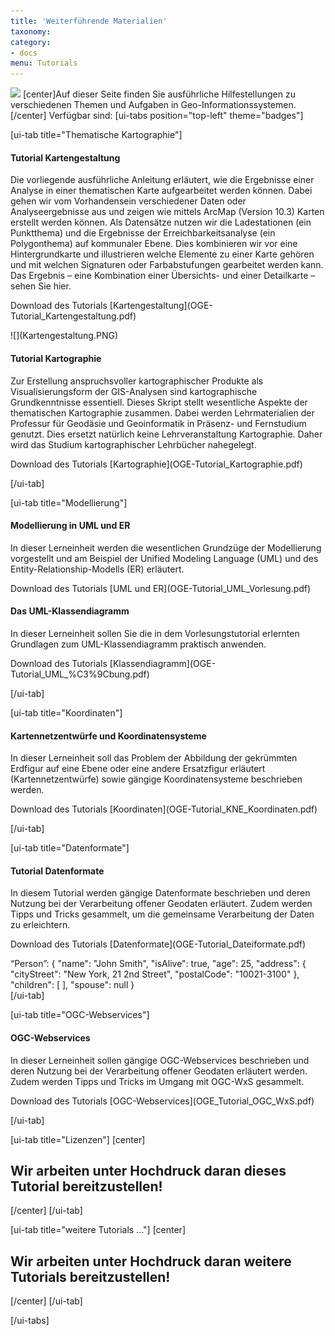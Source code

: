 ```yaml
---
title: 'Weiterführende Materialien'
taxonomy:
category:
- docs
menu: Tutorials
---
```

![](/images/tutorial.png?resize=125)
[center]Auf dieser Seite finden Sie ausführliche Hilfestellungen zu verschiedenen Themen und Aufgaben in
Geo-Informationssystemen.[/center]
Verfügbar sind:
[ui-tabs position="top-left" theme="badges"]

[ui-tab title="Thematische Kartographie"]
<div class="row align-items-center">
    <div class="col-sm-9">
        <h4>Tutorial Kartengestaltung</h4>
        <p class="text-justify">Die vorliegende ausführliche Anleitung erläutert, wie die Ergebnisse einer Analyse in
            einer thematischen Karte aufgearbeitet
            werden können. Dabei gehen wir vom Vorhandensein verschiedener Daten oder Analyseergebnisse aus und zeigen
            wie
            mittels ArcMap (Version 10.3) Karten erstellt werden können. Als Datensätze nutzen wir die Ladestationen
            (ein
            Punktthema) und die Ergebnisse der Erreichbarkeitsanalyse (ein Polygonthema) auf kommunaler Ebene. Dies
            kombinieren
            wir vor eine Hintergrundkarte und illustrieren welche Elemente zu einer Karte gehören und mit welchen
            Signaturen
            oder Farbabstufungen gearbeitet werden kann. Das Ergebnis – eine Kombination einer Übersichts- und einer
            Detailkarte
            – sehen Sie hier. </p>
        <p markdown="1">Download des Tutorials [Kartengestaltung](OGE-Tutorial_Kartengestaltung.pdf)</p>
    </div>
    <div class="col-sm-3" markdown="1">![](Kartengestaltung.PNG)</div>
</div>
<div class="row align-items-center">
    <div class="col-sm-9">
        <h4>Tutorial Kartographie</h4>
        <p class="text-justify">Zur Erstellung anspruchsvoller kartographischer Produkte als Visualisierungsform der
            GIS-Analysen sind kartographische Grundkenntnisse essentiell. Dieses Skript stellt wesentliche Aspekte der
            thematischen Kartographie zusammen. Dabei werden Lehrmaterialien der Professur für Geodäsie und
            Geoinformatik in Präsenz- und Fernstudium genutzt.
            Dies ersetzt natürlich keine Lehrveranstaltung Kartographie. Daher wird das Studium kartographischer
            Lehrbücher nahegelegt.</p>
        <p markdown="1">Download des Tutorials [Kartographie](OGE-Tutorial_Kartographie.pdf)</p>
    </div>
    <div class="col-sm-3" markdown="1"></div>
</div>
[/ui-tab]

[ui-tab title="Modellierung"]
<div class="row align-items-center">
    <div class="col-sm-9">
        <h4>Modellierung in UML und ER</h4>
        <p class="text-justify">In dieser Lerneinheit werden die wesentlichen Grundzüge der Modellierung vorgestellt
            und am Beispiel der Unified Modeling Language (UML) und des Entity-Relationship-Modells (ER) erläutert.</p>
        <p markdown="1">Download des Tutorials [UML und ER](OGE-Tutorial_UML_Vorlesung.pdf)</p>
    </div>
    <div class="col-sm-3" markdown="1"></div>
</div>
<div class="row align-items-center">
    <div class="col-sm-9">
        <h4>Das UML-Klassendiagramm</h4>
        <p class="text-justify">In dieser Lerneinheit sollen Sie die in dem Vorlesungstutorial erlernten Grundlagen zum
            UML-Klassendiagramm praktisch anwenden.</p>
        <p markdown="1">Download des Tutorials [Klassendiagramm](OGE-Tutorial_UML_%C3%9Cbung.pdf)</p>
    </div>
    <div class="col-sm-3" markdown="1"></div>
</div>
[/ui-tab]

[ui-tab title="Koordinaten"]
<div class="row align-items-center">
    <div class="col-sm-9">
        <h4>Kartennetzentwürfe und Koordinatensysteme</h4>
        <p class="text-justify">In dieser Lerneinheit soll das Problem der Abbildung der gekrümmten Erdfigur auf eine
            Ebene oder eine andere Ersatzfigur erläutert (Kartennetzentwürfe) sowie gängige Koordinatensysteme
            beschrieben werden.</p>
        <p markdown="1">Download des Tutorials [Koordinaten](OGE-Tutorial_KNE_Koordinaten.pdf)</p>
    </div>
    <div class="col-sm-3" markdown="1"></div>
</div>

[/ui-tab]

[ui-tab title="Datenformate"]
<div class="row align-items-center">
    <div class="col-sm-6">
        <h4>Tutorial Datenformate</h4>
        <p class="text-justify">
            In diesem Tutorial werden gängige Datenformate beschrieben und deren Nutzung bei der Verarbeitung offener
            Geodaten erläutert.
            Zudem werden Tipps und Tricks gesammelt, um die gemeinsame Verarbeitung der Daten zu erleichtern.
        </p>
        <p markdown="1">Download des Tutorials [Datenformate](OGE-Tutorial_Dateiformate.pdf)</p>
    </div>
    <div class="col-sm-6" markdown="1">
        “Person”: {
        "name": "John Smith",
        "isAlive": true,
        "age": 25,
        "address": {
        "cityStreet": "New York, 21 2nd Street",
        "postalCode": "10021-3100"
        },
        "children": [ ],
        "spouse": null
        }
    </div>
</div>
[/ui-tab]

[ui-tab title="OGC-Webservices"]
<div class="row align-items-center">
    <div class="col-sm-9">
        <h4>OGC-Webservices</h4>
        <p class="text-justify">In dieser Lerneinheit sollen gängige OGC-Webservices beschrieben und deren Nutzung bei
            der Verarbeitung offener Geodaten erläutert werden. Zudem werden Tipps und Tricks im Umgang mit OGC-WxS
            gesammelt.</p>
        <p markdown="1">Download des Tutorials [OGC-Webservices](OGE_Tutorial_OGC_WxS.pdf)</p>
    </div>
    <div class="col-sm-3" markdown="1"></div>
</div>
[/ui-tab]

[ui-tab title="Lizenzen"]
[center]
## Wir arbeiten unter Hochdruck daran dieses Tutorial bereitzustellen!
[/center]
[/ui-tab]

[ui-tab title="weitere Tutorials ..."]
[center]
## Wir arbeiten unter Hochdruck daran weitere Tutorials bereitzustellen!
[/center]
[/ui-tab]

[/ui-tabs]
